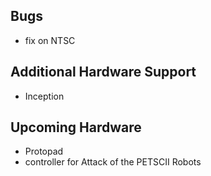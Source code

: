 ## Bugs

- fix on NTSC

## Additional Hardware Support

- Inception

## Upcoming Hardware

- Protopad
- controller for Attack of the PETSCII Robots
